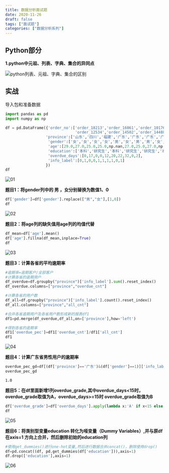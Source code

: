 ```yaml
---
title: 数据分析面试题
date: 2020-11-26
draft: false
tags: ["面试题"]
categories: ["数据分析系列"]
---
```



## Python部分

**1.python中元祖、列表、字典、集合的异同点**

![python列表、元祖、字典、集合的区别](https://gitee.com/hank_leo/picture/raw/master/2020-11-26/1606365894847-python%E5%88%97%E8%A1%A8%E3%80%81%E5%85%83%E7%A5%96%E3%80%81%E5%AD%97%E5%85%B8%E3%80%81%E9%9B%86%E5%90%88%E7%9A%84%E5%8C%BA%E5%88%AB.png)



## 实战

导入包和准备数据

```python
import pandas as pd
import numpy as np

df = pd.DataFrame({'order_no':['order_18213','order_16061','order_10176','order_11923','order_18791',
                               'order_12534','order_14502','order_14488', 'order_15488','order_18118'],
                  'province':['山东','四川','福建','广东','广东','广东','广东','山东','湖南','福建'],
                   'gender':['女','女','女','女','男','女','男','男','女','女'],
                   'age':[29.0,27.0,25.0,25.0,np.nan,27.0,25.0,27.0,np.nan,27.0],
                   'education':['本科','研究生','本科','研究生','研究生','本科','大专','大专','本科','大专'],
                   'overdue_days':[0,17,0,0,12,20,22,32,0,2],
                   'info_label':[0,1,0,0,1,1,1,1,0,1]
                  })
df
```
![01](https://gitee.com/hank_leo/picture/raw/master/2020-11-26/1606379998575-01.png)

**题目1：将gender列中的 男 ，女分别替换为数值1、0**

```python
df['gender']=df['gender'].replace(["男","女"],[1,0])
df
```
![02](https://gitee.com/hank_leo/picture/raw/master/2020-11-26/1606380144619-02.png)


**题目2：将age列的缺失值用age列的均值代替**

```python
df_mean=df['age'].mean()
df['age'].fillna(df_mean,inplace=True)
df
```
![03](https://gitee.com/hank_leo/picture/raw/master/2020-11-26/1606380199245-03.png)

**题目3：计算各省的平均逾期率**

```python
#逾期率=逾期客户/全部客户
#计算各省的逾期用户
df_overdue=df.groupby("province")['info_label'].sum().reset_index()
df_overdue.columns=["province","overdue_cnt"]

#计算各省的用户数
df_all=df.groupby("province")['info_label'].count().reset_index()
df_all.columns=["province","all_cnt"]

#合并各省逾期用户及各省用户数形成新的报表df1
df1=pd.merge(df_overdue,df_all,on=['province'],how='left')

#得到各省的逾期率
df1['overdue_pec']=df1['overdue_cnt']/df1['all_cnt']
df1
```
![04](https://gitee.com/hank_leo/picture/raw/master/2020-11-26/1606380265226-04.png)

**题目4：计算广东省男性用户的逾期率**

```python
overdue_pec_gd=df[(df['province']=='广东')&(df['gender']==1)]['info_label'].sum()/df[(df['province']=='广东')&(df['gender']==1)]['info_label'].count()
overdue_pec_gd
```
`1.0`

**题目5：在df里面新增1列overdue_grade,其中overdue_days<15时，overdue_grade取值为A，overdue_days>=15时 overdue_grade取值为B**

```python
df['overdue_grade']=df['overdue_days'].apply(lambda x:'A' if x<15 else 'B')
df
```
![05](https://gitee.com/hank_leo/picture/raw/master/2020-11-26/1606380369650-05.png)

**题目6：将类别型变量education 转化为哑变量（Dummy Variables）,并与原df在axis=1 方向上合并，然后删除初始的education列**

```python
#使用get_dummies()进行one-hot变量,然后进行数据合并concat()，删除使用drop()
df=pd.concat((df, pd.get_dummies(df['education'])),axis=1)
df.drop(['education'],axis=1)
```
![06](https://gitee.com/hank_leo/picture/raw/master/2020-11-26/1606380436163-06.png)

